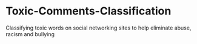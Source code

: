 # Toxic-Comments-Classification
Classifying toxic words on social networking sites to help eliminate abuse, racism and bullying
